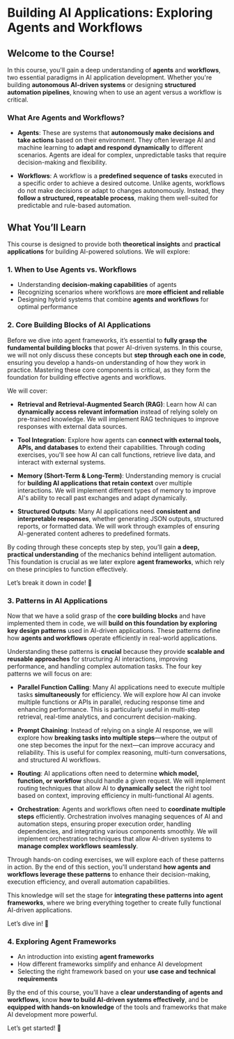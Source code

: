 # Building AI Applications: Exploring Agents and Workflows  

## Welcome to the Course!  

In this course, you'll gain a deep understanding of **agents** and **workflows**, two essential paradigms in AI application development. Whether you're building **autonomous AI-driven systems** or designing **structured automation pipelines**, knowing when to use an agent versus a workflow is critical.  

### What Are Agents and Workflows?  

- **Agents**: These are systems that **autonomously make decisions and take actions** based on their environment. They often leverage AI and machine learning to **adapt and respond dynamically** to different scenarios. Agents are ideal for complex, unpredictable tasks that require decision-making and flexibility.  

- **Workflows**: A workflow is a **predefined sequence of tasks** executed in a specific order to achieve a desired outcome. Unlike agents, workflows do not make decisions or adapt to changes autonomously. Instead, they **follow a structured, repeatable process**, making them well-suited for predictable and rule-based automation.  

## What You’ll Learn  

This course is designed to provide both **theoretical insights** and **practical applications** for building AI-powered solutions. We will explore:  

### 1. **When to Use Agents vs. Workflows**  
   - Understanding **decision-making capabilities** of agents  
   - Recognizing scenarios where workflows are **more efficient and reliable**  
   - Designing hybrid systems that combine **agents and workflows** for optimal performance  

### 2. **Core Building Blocks of AI Applications**  

Before we dive into agent frameworks, it’s essential to **fully grasp the fundamental building blocks** that power AI-driven systems. In this course, we will not only discuss these concepts but **step through each one in code**, ensuring you develop a hands-on understanding of how they work in practice. Mastering these core components is critical, as they form the foundation for building effective agents and workflows.  

We will cover:  

- **Retrieval and Retrieval-Augmented Search (RAG)**: Learn how AI can **dynamically access relevant information** instead of relying solely on pre-trained knowledge. We will implement RAG techniques to improve responses with external data sources.  

- **Tool Integration**: Explore how agents can **connect with external tools, APIs, and databases** to extend their capabilities. Through coding exercises, you'll see how AI can call functions, retrieve live data, and interact with external systems.  

- **Memory (Short-Term & Long-Term)**: Understanding memory is crucial for **building AI applications that retain context** over multiple interactions. We will implement different types of memory to improve AI's ability to recall past exchanges and adapt dynamically.  

- **Structured Outputs**: Many AI applications need **consistent and interpretable responses**, whether generating JSON outputs, structured reports, or formatted data. We will work through examples of ensuring AI-generated content adheres to predefined formats.  

By coding through these concepts step by step, you’ll gain **a deep, practical understanding** of the mechanics behind intelligent automation. This foundation is crucial as we later explore **agent frameworks**, which rely on these principles to function effectively.  

Let’s break it down in code! 🚀  

### 3. **Patterns in AI Applications**  

Now that we have a solid grasp of the **core building blocks** and have implemented them in code, we will **build on this foundation by exploring key design patterns** used in AI-driven applications. These patterns define how **agents and workflows** operate efficiently in real-world applications.  

Understanding these patterns is **crucial** because they provide **scalable and reusable approaches** for structuring AI interactions, improving performance, and handling complex automation tasks. The four key patterns we will focus on are:  

- **Parallel Function Calling**: Many AI applications need to execute multiple tasks **simultaneously** for efficiency. We will explore how AI can invoke multiple functions or APIs in parallel, reducing response time and enhancing performance. This is particularly useful in multi-step retrieval, real-time analytics, and concurrent decision-making.  

- **Prompt Chaining**: Instead of relying on a single AI response, we will explore how **breaking tasks into multiple steps**—where the output of one step becomes the input for the next—can improve accuracy and reliability. This is useful for complex reasoning, multi-turn conversations, and structured AI workflows.  

- **Routing**: AI applications often need to determine **which model, function, or workflow** should handle a given request. We will implement routing techniques that allow AI to **dynamically select** the right tool based on context, improving efficiency in multi-functional AI agents.  

- **Orchestration**: Agents and workflows often need to **coordinate multiple steps** efficiently. Orchestration involves managing sequences of AI and automation steps, ensuring proper execution order, handling dependencies, and integrating various components smoothly. We will implement orchestration techniques that allow AI-driven systems to **manage complex workflows seamlessly**.  

Through hands-on coding exercises, we will explore each of these patterns in action. By the end of this section, you'll understand **how agents and workflows leverage these patterns** to enhance their decision-making, execution efficiency, and overall automation capabilities.  

This knowledge will set the stage for **integrating these patterns into agent frameworks**, where we bring everything together to create fully functional AI-driven applications.  

Let’s dive in! 🚀  


### 4. **Exploring Agent Frameworks**  
   - An introduction into existing **agent frameworks**  
   - How different frameworks simplify and enhance AI development  
   - Selecting the right framework based on your **use case and technical requirements**  

By the end of this course, you'll have a **clear understanding of agents and workflows**, know **how to build AI-driven systems effectively**, and be **equipped with hands-on knowledge** of the tools and frameworks that make AI development more powerful.  

Let’s get started! 🚀